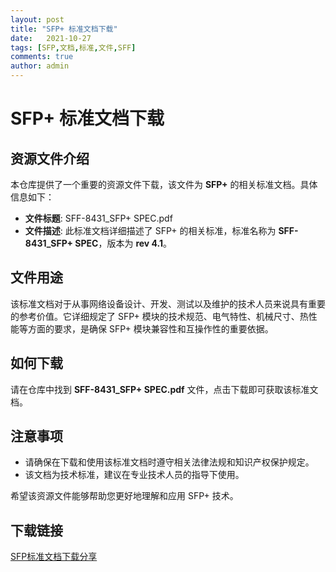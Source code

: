 ```yaml
---
layout: post
title: "SFP+ 标准文档下载"
date:   2021-10-27
tags: [SFP,文档,标准,文件,SFF]
comments: true
author: admin
---
```

# SFP+ 标准文档下载

## 资源文件介绍

本仓库提供了一个重要的资源文件下载，该文件为 **SFP+** 的相关标准文档。具体信息如下：

- **文件标题**: SFF-8431_SFP+ SPEC.pdf
- **文件描述**: 此标准文档详细描述了 SFP+ 的相关标准，标准名称为 **SFF-8431_SFP+ SPEC**，版本为 **rev 4.1**。

## 文件用途

该标准文档对于从事网络设备设计、开发、测试以及维护的技术人员来说具有重要的参考价值。它详细规定了 SFP+ 模块的技术规范、电气特性、机械尺寸、热性能等方面的要求，是确保 SFP+ 模块兼容性和互操作性的重要依据。

## 如何下载

请在仓库中找到 **SFF-8431_SFP+ SPEC.pdf** 文件，点击下载即可获取该标准文档。

## 注意事项

- 请确保在下载和使用该标准文档时遵守相关法律法规和知识产权保护规定。
- 该文档为技术标准，建议在专业技术人员的指导下使用。

希望该资源文件能够帮助您更好地理解和应用 SFP+ 技术。

## 下载链接

[SFP标准文档下载分享](https://pan.quark.cn/s/4deff46be1e3)